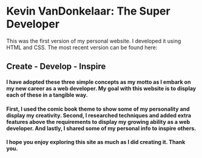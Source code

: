 # Kevin VanDonkelaar: The Super Developer

This was the first version of my personal website. I developed it using HTML and CSS. The most recent version can be found here: 

## Create - Develop - Inspire

#### I have adopted these three simple concepts as my motto as I embark on my new career as a web developer. My goal with this website is to display each of these in a tangible way. 

#### First, I used the comic book theme to show some of my personality and display my creativity. Second, I researched techniques and added extra features above the requirements to display my growing ability as a web developer. And lastly, I shared some of my personal info to inspire others.

#### I hope you enjoy exploring this site as much as I did creating it. Thank you.


<!--PART I REQUIREMENTS (Due: 09/21 10:30pm)
    1. GitHub repository, with:
        - More than one branch (including main/master), with descriptive branch name(s)
        - More than one commit, with descriptive commit messages
        - A descriptive Readme file
    2. A functional website that fulfills the requirements, and includes:
        - Three pages: home, about, work/portfolio
        - A persistent header with links
        - Personalized content, including both formatted text and images
        - Basic CSS styling, included via an external file
    3. A "Hello world" tier Javascript function, loaded via an external file
        - e.g., a console.log of a given string
    4. HTML/CSS/JavaScript files submitted via a GitHub repository
-->

<!--PART II REQUIREMENTS (Due: 09/28 07:30pm)
    1. Updated GitHub repository that includes:
        - new commits
        - task board with detailed planning tickets
        - task descriptions for each one
    2. Improved layouts using CSS grid/flex
        - Use at least one of the following selectors: media queries, nth selectors, hierarchical selectors
        - Use at least one of the following rules: box-sizing, backgrounds, DOM ordering, z-index, transitions, calc, common shorthands
    3. Proportional units
    4. Dynamic styling with hover effects
-->
